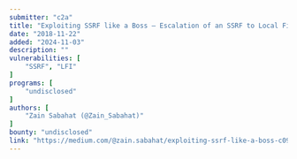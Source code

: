 ```yaml
---
submitter: "c2a"
title: "Exploiting SSRF like a Boss — Escalation of an SSRF to Local File Read!"
date: "2018-11-22"
added: "2024-11-03"
description: ""
vulnerabilities: [
    "SSRF", "LFI"
]
programs: [
    "undisclosed"
]
authors: [
    "Zain Sabahat (@Zain_Sabahat)"
]
bounty: "undisclosed"
link: "https://medium.com/@zain.sabahat/exploiting-ssrf-like-a-boss-c090dc63d326"
---
```





